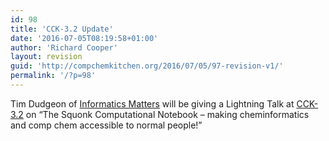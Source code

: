 ```yaml
---
id: 98
title: 'CCK-3.2 Update'
date: '2016-07-05T08:19:58+01:00'
author: 'Richard Cooper'
layout: revision
guid: 'http://compchemkitchen.org/2016/07/05/97-revision-v1/'
permalink: '/?p=98'
---
```


Tim Dudgeon of [Informatics Matters](http://www.informaticsmatters.com/) will be giving a Lightning Talk at [CCK-3.2](http://compchemkitchen.org/2016/06/15/cck-3/) on “The Squonk Computational Notebook – making cheminformatics and comp chem accessible to normal people!”